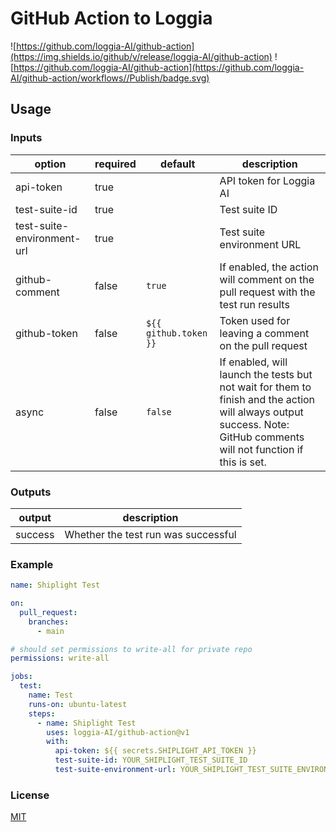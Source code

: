 # GitHub Action to Loggia

![https://github.com/loggia-AI/github-action](https://img.shields.io/github/v/release/loggia-AI/github-action)
![https://github.com/loggia-AI/github-action](https://github.com/loggia-AI/github-action/workflows//Publish/badge.svg)

## Usage

### Inputs

| option                     | required | default | description                |
| -------------------------- | -------- | ------- | -------------------------- |
| api-token                  | true     |         | API token for Loggia AI    |
| test-suite-id              | true     |         | Test suite ID              |
| test-suite-environment-url | true     |         | Test suite environment URL |
| github-comment             | false    | `true`  | If enabled, the action will comment on the pull request with the test run results |
| github-token               | false    | `${{ github.token }}` | Token used for leaving a comment on the pull request |
| async                      | false    | `false` | If enabled, will launch the tests but not wait for them to finish and the action will always output success. Note: GitHub comments will not function if this is set. |

### Outputs

| output  | description                        |
| ------- | ---------------------------------- |
| success | Whether the test run was successful |

### Example

```yml
name: Shiplight Test

on:
  pull_request:
    branches:
      - main

# should set permissions to write-all for private repo
permissions: write-all

jobs:
  test:
    name: Test
    runs-on: ubuntu-latest
    steps:
      - name: Shiplight Test
        uses: loggia-AI/github-action@v1
        with:
          api-token: ${{ secrets.SHIPLIGHT_API_TOKEN }}
          test-suite-id: YOUR_SHIPLIGHT_TEST_SUITE_ID
          test-suite-environment-url: YOUR_SHIPLIGHT_TEST_SUITE_ENVIRONMENT_URL
```

### License

[MIT](./LICENSE)
